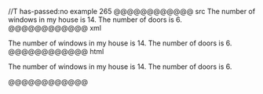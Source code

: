 //T has-passed:no
example 265
@@@@@@@@@@@@ src
The number of windows in my house is
14.  The number of doors is 6.
@@@@@@@@@@@@ xml
<?xml version="1.0" encoding="UTF-8"?>
<!DOCTYPE document SYSTEM "CommonMark.dtd">
<document xmlns="http://commonmark.org/xml/1.0">
  <paragraph>
    <text>The number of windows in my house is</text>
    <softbreak />
    <text>14.  The number of doors is 6.</text>
  </paragraph>
</document>
@@@@@@@@@@@@ html
<p>The number of windows in my house is
14.  The number of doors is 6.</p>
@@@@@@@@@@@@

